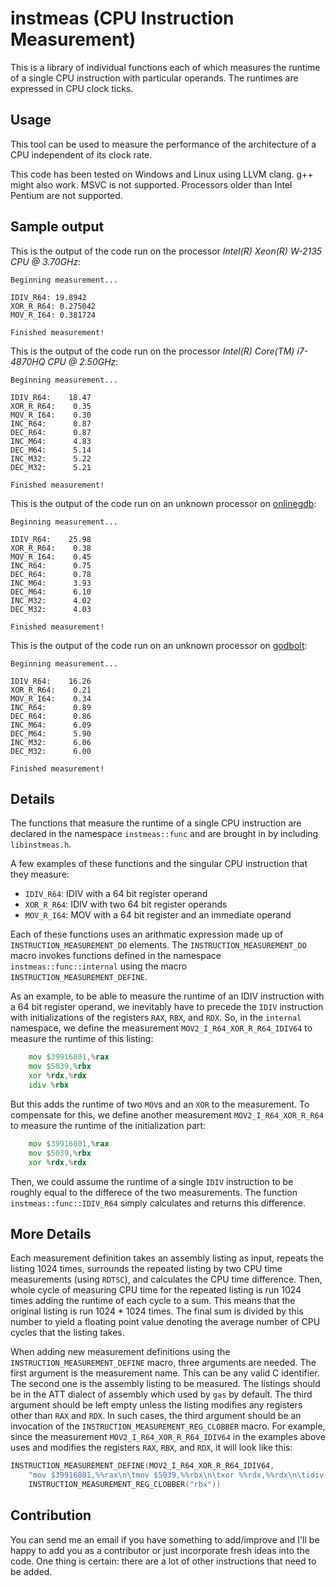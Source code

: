 # instmeas (CPU Instruction Measurement)
This is a library of individual functions each of which measures the runtime of 
a single CPU instruction with particular operands. The runtimes are expressed
in CPU clock ticks.

## Usage
This tool can be used to measure the performance of the architecture of a 
CPU independent of its clock rate. 

This code has been tested on Windows and Linux using LLVM clang. g++ might 
also work. MSVC is not supported. Processors older than Intel Pentium are not
supported.

## Sample output
This is the output of the code run on the processor 
_Intel(R) Xeon(R) W-2135 CPU @ 3.70GHz_:

```
Beginning measurement...

IDIV_R64: 19.8942
XOR_R_R64: 0.275042
MOV_R_I64: 0.381724

Finished measurement!
```

This is the output of the code run on the processor 
_Intel(R) Core(TM) i7-4870HQ CPU @ 2.50GHz_:

```
Beginning measurement...

IDIV_R64:    18.47
XOR_R_R64:    0.35
MOV_R_I64:    0.30
INC_R64:      0.87
DEC_R64:      0.87
INC_M64:      4.83
DEC_M64:      5.14
INC_M32:      5.22
DEC_M32:      5.21

Finished measurement!
```

This is the output of the code run on an unknown processor on 
[onlinegdb](https://onlinegdb.com/Qh7s4DUk2U):

```
Beginning measurement...

IDIV_R64:    25.98
XOR_R_R64:    0.38
MOV_R_I64:    0.45
INC_R64:      0.75
DEC_R64:      0.78
INC_M64:      3.93
DEC_M64:      6.10
INC_M32:      4.02
DEC_M32:      4.03

Finished measurement!
```

This is the output of the code run on an unknown processor on 
[godbolt](https://godbolt.org/):

```
Beginning measurement...

IDIV_R64:    16.26
XOR_R_R64:    0.21
MOV_R_I64:    0.34
INC_R64:      0.89
DEC_R64:      0.86
INC_M64:      6.09
DEC_M64:      5.90
INC_M32:      6.06
DEC_M32:      6.00

Finished measurement!
```

## Details
The functions that measure the runtime of a single CPU instruction are declared 
in the namespace `instmeas::func` and are brought in by including 
`libinstmeas.h`.

A few examples of these functions and the singular CPU instruction that they 
measure:
- `IDIV_R64`: IDIV with a 64 bit register operand
- `XOR_R_R64`: IDIV with two 64 bit register operands
- `MOV_R_I64`: MOV with a 64 bit register and an immediate operand

Each of these functions uses an arithmatic expression made up of 
`INSTRUCTION_MEASUREMENT_DO` elements. The `INSTRUCTION_MEASUREMENT_DO` macro
invokes functions defined in the namespace `instmeas::func::internal` using 
the macro `INSTRUCTION_MEASUREMENT_DEFINE`.

As an example, to be able to measure the runtime of an IDIV instruction with a 
64 bit register operand, we inevitably have to precede the `IDIV` instruction 
with initializations of the registers `RAX`, `RBX`, and `RDX`. So, in the 
`internal` namespace, we define the measurement `MOV2_I_R64_XOR_R_R64_IDIV64` 
to measure the runtime of this listing:

```asm
    mov $39916801,%rax
    mov $5039,%rbx
    xor %rdx,%rdx
    idiv %rbx
```

But this adds the runtime of two `MOV`s and an `XOR` to the measurement. 
To compensate for this, we define another measurement `MOV2_I_R64_XOR_R_R64` 
to measure the runtime of the initialization part:

```asm
    mov $39916801,%rax
    mov $5039,%rbx
    xor %rdx,%rdx
```

Then, we could assume the runtime of a single `IDIV` instruction to be roughly 
equal to the differece of the two measurements. The function 
`instmeas::func::IDIV_R64` simply calculates and returns this difference.

## More Details
Each measurement definition takes an assembly listing as input, repeats the
listing 1024 times, surrounds the repeated listing by two CPU time 
measurements (using `RDTSC`), and calculates the CPU time difference. Then, 
whole cycle of measuring CPU time for the repeated listing is run 1024 times
adding the runtime of each cycle to a sum. This means that the original 
listing is run 1024 * 1024 times. The final sum is divided by this number to 
yield a floating point value denoting the average number of CPU cycles that
the listing takes.

When adding new measurement definitions using the 
`INSTRUCTION_MEASUREMENT_DEFINE` macro, three arguments are needed. The first 
argument is the measurement name. This can be any valid C identifier. 
The second one is the assembly listing to be measured. The listings should be
in the ATT dialect of assembly which used by `gas` by default. 
The third argument should be left empty unless the listing modifies any 
registers other than `RAX` and `RDX`. In such cases, the third argument 
should be an invocation of the `INSTRUCTION_MEASUREMENT_REG_CLOBBER` 
macro. For example, since the measurement `MOV2_I_R64_XOR_R_R64_IDIV64` in the
examples above uses and modifies the registers `RAX`, `RBX`, and `RDX`, it 
will look like this:
```C++
INSTRUCTION_MEASUREMENT_DEFINE(MOV2_I_R64_XOR_R_R64_IDIV64, 
    "mov $39916801,%%rax\n\tmov $5039,%%rbx\n\txor %%rdx,%%rdx\n\tidiv %%rbx",
    INSTRUCTION_MEASUREMENT_REG_CLOBBER("rbx"))
```

## Contribution
You can send me an email if you have something to add/improve and I'll be happy 
to add you as a contributor or just incorporate fresh ideas into the code.
One thing is certain: there are a lot of other instructions that need to be 
added.
